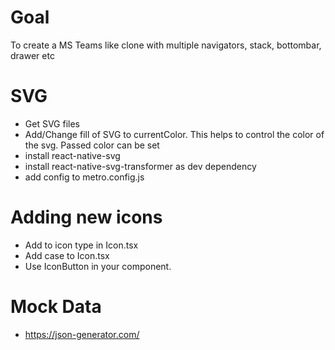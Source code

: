 # Goal

To create a MS Teams like clone with multiple navigators, stack, bottombar, drawer etc

# SVG
- Get SVG files
- Add/Change fill of SVG to currentColor. This helps to control the color of the svg. Passed color can be set
- install react-native-svg
- install react-native-svg-transformer as dev dependency
- add config to metro.config.js

# Adding new icons

- Add to icon type in Icon.tsx
- Add case to Icon.tsx
- Use IconButton in your component.

# Mock Data
- https://json-generator.com/
